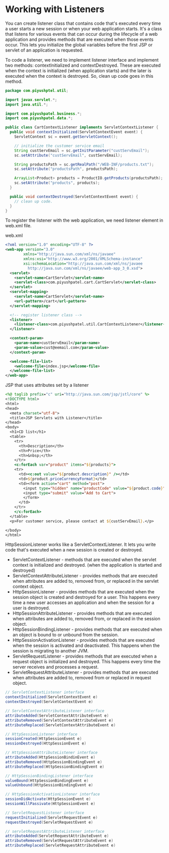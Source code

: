 # Working with Listeners

You can create listener class that contains code that's executed every time a user starts a new session or when your web application starts. It's a class that listens for various events that can occur during the lifecycle of a web application and provides methods that are executed when those events occur. This lets you initialize the global variables before the first JSP or servlet of an application is requested.

To code a listener, we need to implement listener interface and implement two methods: contextInitialized and contextDestroyed. These are executed when the context is initialized (when application starts) and the later is executed when the context is destroyed. So, clean up code goes in this method.

```java
package com.piyushptel.util;

import javax.servlet.*;
import java.util.*;

import com.piyushpatel.business.*;
import com.piyushpatel.data.*;

public class CartContextListener implements ServletContextListener {
  public void contextInitialized(ServletContextEvent event) {
    ServletContext sc = event.getServletContext();

    // initialize the customer service email
    String custServEmail = sc.getInitParameter("custServEmail");
    sc.setAttribute("custServEmail", custServEmail);

    String productsPath = sc.getRealPath("/WEB-INF/products.txt");
    sc.setAttribute("productsPath", productsPath);

    ArrayList<Product> products = ProductIO.getProducts(productsPath);
    sc.setAttribute("products", products);
  }

  public void contextDestroyed(ServletContextEvent event) {
    // clean up code.
  }
}
```

To register the listener with the web application, we need listener element in web.xml file.

web.xml

```xml
<?xml version="1.0" encoding="UTF-8" ?>
<web-app version="3.0"
        xmlns="http://java.sun.com/xml/ns/javaee"
        xmlns:xsi="http://www.w3.org/2001/XMLSchema-instance"
        xsi:schemaLocation="http://java.sun.com/xml/ns/javaee
          http://java.sun.com/xml/ns/javaee/web-app_3_0.xsd">
  <servlet>
    <servlet-name>CartServlet</servlet-name>
    <servlet-class>com.piyushpatel.cart.CartServlet</servlet-class>
  </servlet>
  <servlet-mapping>
    <servlet-name>CartServlet</servlet-name>
    <url-pattern>/cart</url-pattern>
  </servlet-mapping>

  <!-- register listener class -->
  <listener>
    <listener-class>com.piyushpatel.util.CartContextListener</listener-class>
  </listener>

  <context-param>
    <param-name>custServEmail</param-name>
    <param-value>cust@eemail.com</param-value>
  </context-param>

  <welcome-file-list>
    <welcome-file>index.jsp</welcome-file>
  </welcome-file-list>
</web-app>
```

JSP that uses attributes set by a listener

```jsp
<%@ taglib prefix="c" uri="http://java.sun.com/jsp/jstl/core" %>
<!DOCTYPE html>
<html>
<head>
  <meta charset="utf-8">
  <title>JSP Servlets with Listener</title>
</head>
<body>
  <h1>CD list</h1>
  <table>
    <tr>
      <th>Description</th>
      <th>Price</th>
      <th>&nbsp;</th>
    </tr>
    <c:forEach var="product" items="${products}">
    <tr>
      <td><c:out value="${product.description}" /></td>
      <td>${product.priceCurrencyFormat}</td>
      <td><form action="cart" method="post">
        <input type="hidden" name="productCode" value="${product.code}">
        <input type="submit" value="Add to Cart">
        </form>
      </td>
    </tr>
    </c:forEach>
  </table>
  <p>For customer service, please contact at ${custServEmail}.</p>

</body>
</html>
```

HttpSessionListener works like a ServletContextListener. It lets you write code that's executed when a new session is created or destroyed.

- ServletContextListener - methods that are executed when the servlet context is initialized and destroyed. (when the application is started and destroyed)
- ServletContextAttributeListener - provides methods that are executed when attributes are added to, removed from, or replaced in the servlet context object.
- HttpSessionListener - provides methods that are executed when the session object is created and destroyed for a user. This happens every time a new user accesses an application and when the session for a user is destroyed.
- HttpSessionAttributeListener - provides methods that are executed when attributes are added to, removed from, or replaced in the session object.
- HttpSessionBindingListener - provides methods that are executed when an object is bound to or unbound from the session.
- HttpSessionActivationListener - provides methods that are executed when the session is activated and deactivated. This happens when the session is migrating to another JVM.
- ServletRequestListener - provides methods that are executed when a request object is initialized and destroyed. This happens every time the server receives and processes a request.
- ServletRequestAttributeListener - provides methods that are executed when attributes are added to, removed from or replaced in request object.

```java
// ServletContextListener interface
contextInitialized(ServletContextEvent e)
contextDestroyed(ServletContextEvent e)

// ServletContextAttributeListener interface
attributeAdded(ServletContextAttributeEvent e)
attributeRemoved(ServletContextAttributeEvent e)
attributeReplaced(ServletContextAttributeEvent e)

// HttpSessionListener interface
sessionCreated(HttpSessionEvent e)
sessionDestroyed(HttpSessionEvent e)

// HttpSessionAttributeListener interface
attributeAdded(HttpSessionBindinEvent e)
attributeRemoved(HttpSessionBindingEvent e)
attributeReplaced(HttpSessionBindingEvent e)

// HttpSessionBindingListener interface
valueBound(HttpSessionBindingEvent e)
valueUnbound(HttpSessionBindingEvent e)

// HttpSessionActivationListener interface
sessionDidActivate(HttpSessionEvent e)
sessionWillPassivate(HttpSessionEvent e)

// ServletRequestListener interface
requestInitialized(ServletRequestEvent e)
requestDestroyed(ServletRequestEvent e)

// servletRequestAttributeListener interface
attributeAdded(ServletRequestAttributeEvent e)
attributeRemoved(ServletRequestAttributeEvent e)
attributeReplaced(ServletRequestAttributeEvent e)
```
